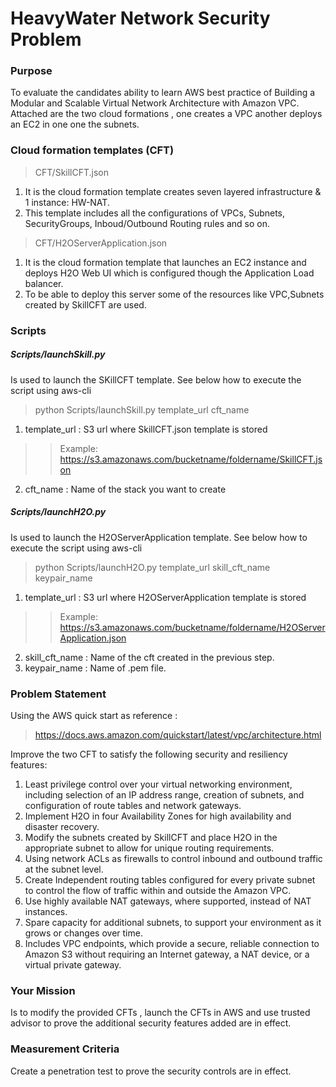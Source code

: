 # HeavyWater Network Security Problem

### Purpose
To evaluate the candidates ability to learn AWS best practice of Building a Modular and Scalable Virtual Network Architecture with Amazon VPC.
Attached are the two cloud formations , one creates a VPC another deploys an EC2 in one one the subnets.

### Cloud formation templates (CFT)

> CFT/SkillCFT.json 

1. It is the cloud formation template creates seven layered infrastructure & 1 instance: HW-NAT. 
2. This template includes all the configurations of VPCs, Subnets, SecurityGroups, Inboud/Outbound Routing rules and so on.

> CFT/H2OServerApplication.json 

1. It is the cloud formation template that launches an EC2 instance and deploys H2O Web UI which is configured though the Application Load balancer. 
2. To be able to deploy this server some of the resources like VPC,Subnets created by SkillCFT are used.

### Scripts

##### Scripts/launchSkill.py 
Is used to launch the SKillCFT template.
See below how to execute the script using aws-cli

 >python Scripts/launchSkill.py template_url cft_name

1. template_url : S3 url where SkillCFT.json template is stored
>> Example: https://s3.amazonaws.com/bucketname/foldername/SkillCFT.json
2. cft_name :  Name of the stack you want to create


##### Scripts/launchH2O.py 

Is used to launch the H2OServerApplication template.
See below how to execute the script using aws-cli

>python Scripts/launchH2O.py template_url skill_cft_name keypair_name
1. template_url : S3 url where H2OServerApplication template is stored
>> Example: https://s3.amazonaws.com/bucketname/foldername/H2OServerApplication.json
2. skill_cft_name :  Name of the cft created in the previous step.
3. keypair_name : Name of .pem file.


### Problem Statement
Using the AWS quick start as reference :
>https://docs.aws.amazon.com/quickstart/latest/vpc/architecture.html

Improve the two CFT to satisfy the following security and resiliency features:

1. Least privilege control over your virtual networking environment, including selection of an IP address range, creation of subnets, and configuration of route tables and network gateways.
2. Implement H2O in four Availability Zones for high availability and disaster recovery.
3. Modify the subnets created by SkillCFT and place H2O in the appropriate subnet to allow for unique routing requirements.
4. Using network ACLs as firewalls to control inbound and outbound traffic at the subnet level.
5. Create Independent routing tables configured for every private subnet to control the flow of traffic within and outside the Amazon VPC.
6. Use highly available NAT gateways, where supported, instead of NAT instances.
7. Spare capacity for additional subnets, to support your environment as it grows or changes over time.
8. Includes VPC endpoints, which provide a secure, reliable connection to Amazon S3 without requiring an Internet gateway, a NAT device, or a virtual private gateway.


### Your Mission
Is to modify the provided CFTs , launch the CFTs in AWS and use trusted advisor to prove the additional security features added are in effect.



### Measurement Criteria

Create a penetration test to prove the security controls are in effect.

